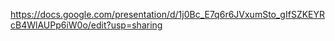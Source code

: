 https://docs.google.com/presentation/d/1j0Bc_E7q6r6JVxumSto_gIfSZKEYRcB4WlAUPp6iW0o/edit?usp=sharing
